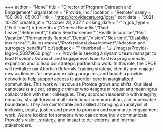 +++
author = "None"
title = "Director of Program Outreach and Engagement"
organization = "Provide, Inc."
location = "Remote"
salary = "$80,000-$85,000"
link = "https://providecare.org/jobs/"
sort_date = "2021-10-28"
created_at = "October 28, 2021"
closing_date = "-"
a_job_type = ["Full Time"]
b_benefits = ["General Benefits","Paid Leave","Retirement","Tuition Reimbursement","Health Insurance","Paid Vacation","Permanently Remote","Dental","Vision","Sick time","Disability insurance","Life insurance","Professional development","Adoption and surrogacy benefits"]
c_feedback = ""
thumbnail = "../../images/Provide-logo-2_5087965d.png"
+++
Provide is seeking a dynamic team manager to lead Provide's Outreach and Engagement team to drive programmatic expansion and to lead our strategic partnership work. In this role, the DPOE will revitalize our Abortion Referrals Training strategy, identify and engage new audiences for new and existing programs, and launch a provider network to help support access to abortion care in marginalized communities.  This work will evolve as Provide grows and shifts. Our ideal candidate is a clear, strategic thinker who delights in robust and meaningful collaboration with their colleagues.  They approach leadership with integrity, empathy, straightforward multi-directional communication, and impeccable boundaries. They are comfortable and skilled at bringing an analysis of inclusion, equity, justice and power to program and community engagement work.  We are looking for someone who can compellingly communicate Provide's vision, strategy, and impact to our external and internal stakeholders.  